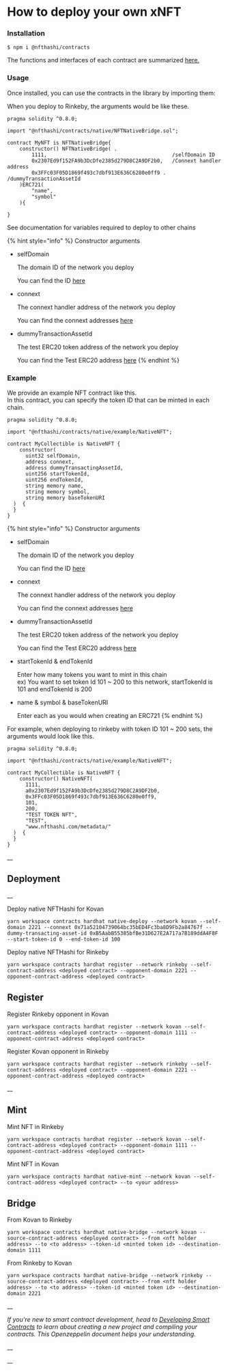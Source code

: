 # How to deploy your own xNFT

### Installation

```
$ npm i @nfthashi/contracts
```

The functions and interfaces of each contract are summarized [here.](../developer-guide/sdk-guide.md)

### Usage

Once installed, you can use the contracts in the library by importing them:

When you deploy to Rinkeby, the arguments would be like these.

```
pragma solidity ^0.8.0;

import "@nfthashi/contracts/native/NFTNativeBridge.sol";

contract MyNFT is NFTNativeBridge{
    constructor() NFTNativeBridge( .  
        1111,                                         /selfDomain ID
        0x2307Ed9f152FA9b3DcDfe2385d279D8C2A9DF2b0,   /Connext handler address
        0x3FFc03F05D1869f493c7dbf913E636C6280e0ff9 .  /dummyTransactionAssetId
    )ERC721(
        "name",
        "symbol"
    ){
       
}
```

See documentation for variables required to deploy to other chains

{% hint style="info" %}
Constructor arguments

*   selfDomain

    The domain ID of the network you deploy

    You can find the ID  [here](../developer-guide/informations.md#domain-id)
*   connext

    The connext handler address of the network you deploy

    You can find the connext addresses  [here](../developer-guide/informations.md#connext-contract-address)
*   dummyTransactionAssetId

    The test ERC20 token address of the network you deploy

    You can find the Test ERC20 address  [here](../developer-guide/informations.md#test-erc20-contract-address)
{% endhint %}



### Example

We provide an example NFT contract like this.\
In this contract, you can specify the token ID that can be minted in each chain.

```
pragma solidity ^0.8.0;

import "@nfthashi/contracts/native/example/NativeNFT";

contract MyCollectible is NativeNFT {
    constructor(
      uint32 selfDomain,
      address connext,
      address dummyTransactingAssetId,
      uint256 startTokenId,
      uint256 endTokenId,
      string memory name,
      string memory symbol,
      string memory baseTokenURI
  )  {
  }
}
```

{% hint style="info" %}
Constructor arguments

*   selfDomain

    The domain ID of the network you deploy

    You can find the ID  [here](../developer-guide/informations.md#domain-id)
*   connext

    The connext handler address of the network you deploy

    You can find the connext addresses  [here](../developer-guide/informations.md#connext-contract-address)
*   dummyTransactionAssetId

    The test ERC20 token address of the network you deploy

    You can find the Test ERC20 address  [here](../developer-guide/informations.md#test-erc20-contract-address)
*   startTokenId & endTokenId

    Enter how many tokens you want to mint in this chain\
    ex) You want to set token Id 101 \~ 200 to this network, startTokenId is 101 and endTokenId is 200
*   name & symbol & baseTokenURI

    Enter each as you would when creating an ERC721
{% endhint %}



For example, when deploying to rinkeby with token ID 101 \~ 200 sets, the arguments would look like this.

```
pragma solidity ^0.8.0;

import "@nfthashi/contracts/native/example/NativeNFT";

contract MyCollectible is NativeNFT {
    constructor() NativeNFT(
      1111,
      a0x2307Ed9f152FA9b3DcDfe2385d279D8C2A9DF2b0,
      0x3FFc03F05D1869f493c7dbf913E636C6280e0ff9,
      101,
      200,
      "TEST TOKEN NFT",
      "TEST",
      "www.nfthashi.com/metadata/"
  )  {
  }
}
```

__

## Deployment

__

Deploy native NFTHashi for Kovan

```
yarn workspace contracts hardhat native-deploy --network kovan --self-domain 2221 --connext 0x71a52104739064bc35bED4Fc3ba8D9Fb2a84767f --dummy-transacting-asset-id 0xB5AabB55385bfBe31D627E2A717a7B189ddA4F8F --start-token-id 0 --end-token-id 100
```

Deploy native NFTHashi for Rinkeby

```
yarn workspace contracts hardhat register --network rinkeby --self-contract-address <deployed contract> --opponent-domain 2221 --opponent-contract-address <deployed contract>
```

## Register



Register Rinkeby opponent in Kovan

```
yarn workspace contracts hardhat register --network kovan --self-contract-address <deployed contract> --opponent-domain 1111 --opponent-contract-address <deployed contract>
```

Register Kovan opponent in Rinkeby

```
yarn workspace contracts hardhat register --network rinkeby --self-contract-address <deployed contract> --opponent-domain 2221 --opponent-contract-address <deployed contract>
```

__

## Mint

Mint NFT in Rinkeby

```
yarn workspace contracts hardhat register --network kovan --self-contract-address <deployed contract> --opponent-domain 1111 --opponent-contract-address <deployed contract>
```

Mint NFT in Kovan

```
yarn workspace contracts hardhat native-mint --network kovan --self-contract-address <deployed contract> --to <your address>
```



## Bridge



From Kovan to Rinkeby

```
yarn workspace contracts hardhat native-bridge --network kovan --source-contract-address <deployed contract> --from <nft holder address> --to <to address> --token-id <minted token id> --destination-domain 1111
```

From Rinkeby to Kovan

```
yarn workspace contracts hardhat native-bridge --network rinkeby --source-contract-address <deployed contract> --from <nft holder address> --to <to address> --token-id <minted token id> --destination-domain 2221
```

__

_If you're new to smart contract development, head to_ [_Developing Smart Contracts_](https://docs.openzeppelin.com/learn/developing-smart-contracts) _to learn about creating a new project and compiling your contracts. This Openzeppelin document helps your understanding._

__

__
